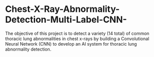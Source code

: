 # Chest-X-Ray-Abnormality-Detection-Multi-Label-CNN-
The objective of this project is to detect a variety (14 total) of common thoracic lung abnormalities in chest x-rays by building a Convolutional Neural Network (CNN) to develop an AI system for thoracic lung abnormality detection.

